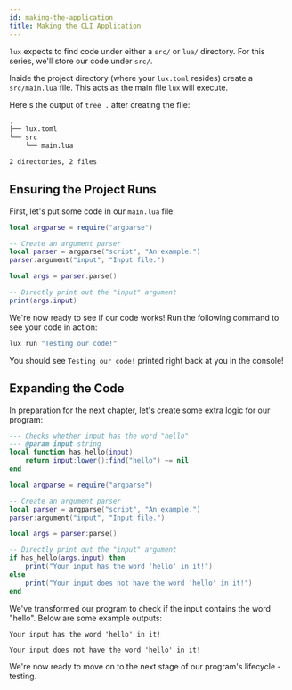 ```yaml
---
id: making-the-application
title: Making the CLI Application
---
```


`lux` expects to find code under either a `src/` or `lua/` directory.
For this series, we'll store our code under `src/`.

Inside the project directory (where your `lux.toml` resides) create a `src/main.lua` file.
This acts as the main file `lux` will execute.

Here's the output of `tree .` after creating the file:
```sh title="tree ."
.
├── lux.toml
└── src
    └── main.lua

2 directories, 2 files
```

## Ensuring the Project Runs

First, let's put some code in our `main.lua` file:

```lua title="src/main.lua"
local argparse = require("argparse")

-- Create an argument parser
local parser = argparse("script", "An example.")
parser:argument("input", "Input file.")

local args = parser:parse()

-- Directly print out the "input" argument
print(args.input)
```

We're now ready to see if our code works! Run the following command to see your code in action:

```sh
lux run "Testing our code!"
```

You should see `Testing our code!` printed right back at you in the console!

## Expanding the Code

In preparation for the next chapter, let's create some extra logic for our program:

```lua title="src/main.lua"
--- Checks whether input has the word "hello"
--- @param input string
local function has_hello(input)
    return input:lower():find("hello") ~= nil
end

local argparse = require("argparse")

-- Create an argument parser
local parser = argparse("script", "An example.")
parser:argument("input", "Input file.")

local args = parser:parse()

-- Directly print out the "input" argument
if has_hello(args.input) then
    print("Your input has the word 'hello' in it!")
else
    print("Your input does not have the word 'hello' in it!")
end
```

We've transformed our program to check if the input contains the word "hello".
Below are some example outputs:

```none title='lux run "Hello, world!"'
Your input has the word 'hello' in it!
```

```none title='lux run "Hi, world!"'
Your input does not have the word 'hello' in it!
```

We're now ready to move on to the next stage of our program's lifecycle - testing.
